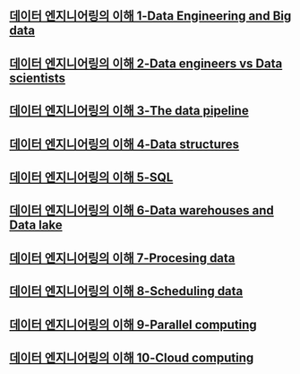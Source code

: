
## [데이터 엔지니어링의 이해 1-Data Engineering and Big data](https://letzgorats.tistory.com/entry/Understanding-Data-Engineering)
## [데이터 엔지니어링의 이해 2-Data engineers vs Data scientists](https://letzgorats.tistory.com/entry/Understanding-Data-Engineering-2)
## [데이터 엔지니어링의 이해 3-The data pipeline](https://letzgorats.tistory.com/entry/Understanding-Data-Engineering-3-The-data-Pipeline)
## [데이터 엔지니어링의 이해 4-Data structures](https://letzgorats.tistory.com/entry/Understanding-Data-Engineering-4-Data-structures)
## [데이터 엔지니어링의 이해 5-SQL](https://letzgorats.tistory.com/entry/Understanding-Data-Engineering-5-SQL)
## [데이터 엔지니어링의 이해 6-Data warehouses and Data lake](https://letzgorats.tistory.com/entry/Understanding-Data-Engineering-6-Data-warehouses-and-data-lakes)
## [데이터 엔지니어링의 이해 7-Procesing data](https://letzgorats.tistory.com/entry/Understanding-Data-Engineering-7-Processing-data)
## [데이터 엔지니어링의 이해 8-Scheduling data](https://letzgorats.tistory.com/entry/Understanding-Data-Engineering-8-Scheduling-data)
## [데이터 엔지니어링의 이해 9-Parallel computing](https://letzgorats.tistory.com/entry/Understanding-Data-Engineering-9-Parallel-computing)
## [데이터 엔지니어링의 이해 10-Cloud computing](https://letzgorats.tistory.com/entry/Understanding-Data-Engineering-10-Cloud-Computing)
